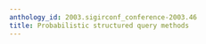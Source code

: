 ```yaml
---
anthology_id: 2003.sigirconf_conference-2003.46
title: Probabilistic structured query methods
---
```

